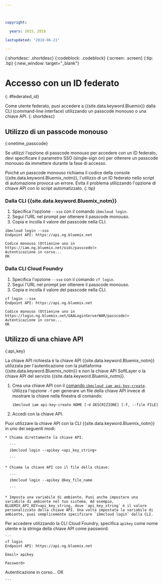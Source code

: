 ```yaml
---



copyright:

  years: 2015，2018

lastupdated: "2018-06-21"

---
```


{:shortdesc: .shortdesc}
{:codeblock: .codeblock}
{:screen: .screen}
{:tip: .tip}
{:new_window: target="_blank"}

# Accesso con un ID federato
{: #federated_id}

Come utente federato, puoi accedere a {{site.data.keyword.Bluemix}} dalla CLI (command-line interface) utilizzando un passcode monouso o una chiave API.
{: shortdesc}

## Utilizzo di un passcode monouso
{:onetime_passcode}

Se utilizzi l'opzione di passcode monouso per accedere con un ID federato, devi specificare il parametro SSO (single-sign on) per ottenere un passcode monouso da immettere durante la fase di accesso.

Poiché un passcode monouso richiama il codice della console {{site.data.keyword.Bluemix_notm}}, l'utilizzo di un ID federato nello script di automazione provoca un errore. Evita il problema utilizzando l'opzione di chiave API con lo script automatizzato.
{: tip}

### Dalla CLI {{site.data.keyword.Bluemix_notm}}
1. Specifica l'opzione `--sso` con il comando `ibmcloud login`.
2. Segui l'URL nel prompt per ottenere il passcode monouso.
3. Copia e incolla il valore del passcode nella CLI.

  ```
  ibmcloud login --sso
  Endpoint API: https://api.ng.bluemix.net

  Codice monouso (Ottienine uno in https://iam.ng.bluemix.net/oidc/passcode)>
  Autenticazione in corso...
  OK

  ```

### Dalla CLI Cloud Foundry
1. Specifica l'opzione `--sso` con il comando `cf login`.
2. Segui l'URL nel prompt per ottenere il passcode monouso.
3. Copia e incolla il valore del passcode nella CLI.

  ```
  cf login --sso
  Endpoint API: https://api.ng.bluemix.net

  Codice monouso (Ottienine uno in https://login.ng.bluemix.net/UAALoginServerWAR/passcode)>
  Autenticazione in corso...
  OK

  ```

## Utilizzo di una chiave API
{:api_key}

La chiave API richiesta è la chiave API {{site.data.keyword.Bluemix_notm}} utilizzata per l'autenticazione con la piattaforma {{site.data.keyword.Bluemix_notm}} e non la chiave API SoftLayer o la chiave API del servizio {{site.data.keyword.Bluemix_notm}}.

1. Crea una chiave API con il [comando `ibmcloud iam api-key-create`](/docs/cli/reference/bluemix_cli/bx_cli.html#ibmcloud_iam_api_key_create). Utilizza l'opzione `-f` per generare un file della chiave API invece di mostrare la chiave nella finestra di comando:

   ```
   ibmcloud iam api-key-create NOME [-d DESCRIZIONE] [-f, --file FILE]

   ```

2. Accedi con la chiave API.

  Puoi utilizzare la chiave API con la CLI {{site.data.keyword.Bluemix_notm}} in uno dei seguenti modi:

    * Chiama direttamente la chiave API.

      ```
      ibmcloud login --apikey <api_key_string>

      ```

    * Chiama la chiave API con il file della chiave:

      ```
      ibmcloud login --apikey @key_file_name

      ```

    * Imposta una variabile di ambiente. Puoi anche impostare una variabile di ambiente nel tuo sistema. Ad esempio, BLUEMIX_API_KEY=api_key_string, dove `api_key_string` è il valore personalizzato della chiave API. Una volta impostata la variabile di ambiente, puoi semplicemente specificare `ibmcloud login` dalla CLI.

  Per accedere utilizzando la CLI Cloud Foundry, specifica `apikey` come nome utente e la stringa della chiave API come password:

    ```
    cf login
    Endpoint API: https://api.ng.bluemix.net

    Email> apikey

    Password>
Autenticazione in corso...
OK

    ```
